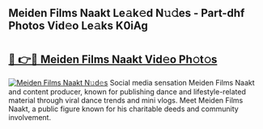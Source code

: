 ## Meiden Films Naakt Le𝚊k𝚎d N𝚞𝚍es - Part-dhf Photos Vid𝚎o Le𝚊ks K0iAg

# <h2><a href="http://fb12w5.evod.top/?m=Meiden+Films+Naakt">🔗 👉🔴 Meiden Films Naakt Vid𝚎o Ph𝚘t𝚘s</a></h2>

[![Meiden Films Naakt N𝚞d𝚎s](https://i.imgur.com/8V9OHl7.gif)](http://fb12w5.evod.top/?m=Meiden+Films+Naakt)
Social media sensation Meiden Films Naakt and content producer, known for publishing dance and lifestyle-related material through viral dance trends and mini vlogs. Meet Meiden Films Naakt, a public figure known for his charitable deeds and community involvement. 
